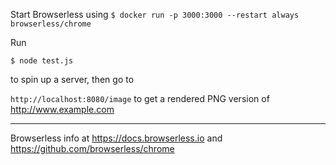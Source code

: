 Start Browserless using `$ docker run -p 3000:3000 --restart always browserless/chrome`

Run

`$ node test.js`

to spin up a server, then go to

`http://localhost:8080/image` to get a rendered PNG version of http://www.example.com

---

Browserless info at https://docs.browserless.io and https://github.com/browserless/chrome

